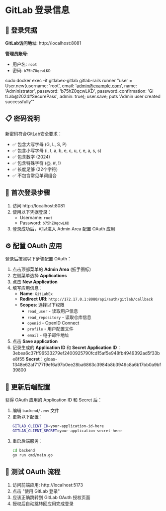 # GitLab 登录信息

## 🔑 登录凭据

**GitLab访问地址**: http://localhost:8081

**管理员账号**:
- 用户名: `root`
- 密码: `b75hZ0qcwLKD`

sudo docker exec -it gitlabex-gitlab gitlab-rails runner "user = User.new(username: 'root', email: 'admin@example.com', name: 'Administrator', password: 'b75hZ0qcwLKD', password_confirmation: 'Gi
tLab@2024#SecurePass', admin: true);  user.save; puts 'Admin user created successfully'"

## 📋 密码说明

新密码符合GitLab安全要求：
- ✅ 包含大写字母 (G, L, S, P)
- ✅ 包含小写字母 (i, t, a, b, e, c, u, r, e, a, s, s)  
- ✅ 包含数字 (2024)
- ✅ 包含特殊字符 (@, #, !)
- ✅ 长度足够 (22个字符)
- ✅ 不包含常见单词组合

## 🚀 首次登录步骤

1. 访问 http://localhost:8081
2. 使用以下凭据登录：
   - Username: `root`
   - Password: `b75hZ0qcwLKD`
3. 登录成功后，可以进入 Admin Area 配置 OAuth 应用

## ⚙️ 配置 OAuth 应用

登录后按照以下步骤配置 OAuth：

1. 点击顶部菜单的 **Admin Area** (扳手图标)
2. 左侧菜单选择 **Applications**
3. 点击 **New Application**
4. 填写应用信息：
   - **Name**: `GitLabEx`
   - **Redirect URI**: `http://172.17.0.1:8080/api/auth/gitlab/callback`
   - **Scopes**: 选择以下权限
     - `read_user` - 读取用户信息
     - `read_repository` - 读取仓库信息
     - `openid` - OpenID Connect
     - `profile` - 用户配置文件
     - `email` - 电子邮件地址
5. 点击 **Save application**
6. 记录生成的 **Application ID** 和 **Secret**
**Application ID**： 3ebea6c37ff96533279ef2400925790fcd15af5e948fb4949392ad5f33be8f55
**Secret**：gloas-1348e62af7177f9ef6a97b0ee28ba6863c3984b8b3949c8a6b17bb0a9bf39800
## 🔧 更新后端配置

获得 OAuth 应用的 Application ID 和 Secret 后：

1. 编辑 `backend/.env` 文件
2. 更新以下配置：
   ```bash
   GITLAB_CLIENT_ID=your-application-id-here
   GITLAB_CLIENT_SECRET=your-application-secret-here
   ```
3. 重启后端服务：
   ```bash
   cd backend
   go run cmd/main.go
   ```

## 🧪 测试 OAuth 流程

1. 访问前端应用: http://localhost:5173
2. 点击 "使用 GitLab 登录"
3. 应该正确跳转到 GitLab OAuth 授权页面
4. 授权后自动跳转回应用完成登录 